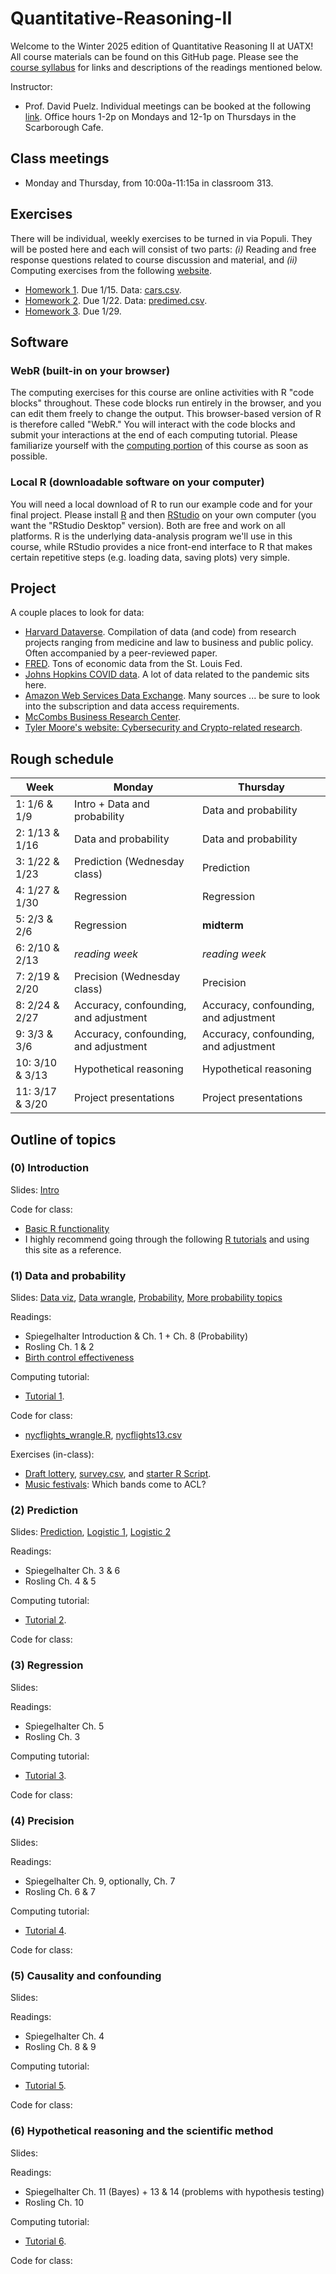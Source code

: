 # Quantitative-Reasoning-II

Welcome to the Winter 2025 edition of Quantitative Reasoning II at UATX!  All course materials can be found on this GitHub page.  Please see the [course syllabus](syllabus_QR2.pdf) for links and descriptions of the readings mentioned below.

Instructor:  
- Prof. David Puelz.  Individual meetings can be booked at the following [link](https://calendly.com/dpuelz).  Office hours 1-2p on Mondays and 12-1p on Thursdays in the Scarborough Cafe.


## Class meetings

- Monday and Thursday, from 10:00a-11:15a in classroom 313.

## Exercises

There will be individual, weekly exercises to be turned in via Populi.  They will be posted here and each will consist of two parts: *(i)* Reading and free response questions related to course discussion and material, and *(ii)* Computing exercises from the following [website](https://dtkaplan.github.io/QR2-computing/).

- [Homework 1](exercises/HW1.pdf). Due 1/15. Data: [cars.csv](data/cars.csv).
- [Homework 2](exercises/HW2.pdf). Due 1/22. Data: [predimed.csv](data/predimed.csv).
- [Homework 3](exercises/HW3.pdf). Due 1/29.

## Software

### WebR (built-in on your browser)

The computing exercises for this course are online activities with R "code blocks" throughout.  These code blocks run entirely in the browser, and you can edit them freely to change the output.  This browser-based version of R is therefore called "WebR."  You will interact with the code blocks and submit your interactions at the end of each computing tutorial.  Please familiarize yourself with the [computing portion](https://dtkaplan.github.io/QR2-computing/) of this course as soon as possible.

### Local R (downloadable software on your computer)

You will need a local download of R to run our example code and for your final project. Please install [R](https://cran.rstudio.com) and then [RStudio](https://posit.co/download/rstudio-desktop/) on your own computer (you want the "RStudio Desktop" version).  Both are free and work on all platforms.  R is the underlying data-analysis program we'll use in this course, while RStudio provides a nice front-end interface to R that makes certain repetitive steps (e.g. loading data, saving plots) very simple.

## Project

A couple places to look for data:
- [Harvard Dataverse](https://dataverse.harvard.edu).  Compilation of data (and code) from research projects ranging from medicine and law to business and public policy.  Often accompanied by a peer-reviewed paper.
- [FRED](https://fred.stlouisfed.org).  Tons of economic data from the St. Louis Fed.
- [Johns Hopkins COVID data](https://github.com/CSSEGISandData/COVID-19).  A lot of data related to the pandemic sits here.
- [Amazon Web Services Data Exchange](https://aws.amazon.com/marketplace/search/results?category=d5a43d97-558f-4be7-8543-cce265fe6d9d&FULFILLMENT_OPTION_TYPE=DATA_EXCHANGE&filters=FULFILLMENT_OPTION_TYPE).  Many sources ... be sure to look into the subscription and data access requirements.
- [McCombs Business Research Center](https://guides.lib.utexas.edu/BRC).
- [Tyler Moore's website: Cybersecurity and Crypto-related research](https://tylermoore.ens.utulsa.edu/pub.html).


## Rough schedule

|Week| Monday | Thursday |
|---|------| ------ |
|1: 1/6 & 1/9| Intro + Data and probability | Data and probability |
|2: 1/13 & 1/16| Data and probability | Data and probability |
|3: 1/22 & 1/23| Prediction (Wednesday class) | Prediction |
|4: 1/27 & 1/30| Regression | Regression |
|5: 2/3 & 2/6| Regression | **midterm** |
|6: 2/10 & 2/13| *reading week* | *reading week* |
|7: 2/19 & 2/20| Precision (Wednesday class) | Precision |
|8: 2/24 & 2/27| Accuracy, confounding, and adjustment | Accuracy, confounding, and adjustment |
|9: 3/3 & 3/6| Accuracy, confounding, and adjustment | Accuracy, confounding, and adjustment |
|10: 3/10 & 3/13| Hypothetical reasoning | Hypothetical reasoning |
|11: 3/17 & 3/20| Project presentations | Project presentations |


## Outline of topics  

### (0) Introduction

Slides: [Intro](slides/intro.pdf)

Code for class:
- [Basic R functionality](code/intro.R)
- I highly recommend going through the following [R tutorials](https://github.com/dpuelz/learnR) and using this site as a reference.

### (1) Data and probability

Slides: [Data viz](slides/datavis.pdf), [Data wrangle](slides/wrangling.pdf), [Probability](slides/probability.pdf), [More probability topics](slides/probability_topics.pdf)

Readings: 
- Spiegelhalter Introduction & Ch. 1 + Ch. 8 (Probability)
- Rosling Ch. 1 & 2
- [Birth control effectiveness](readings/AIQ_excerpt_contraceptive_effectiveness.pdf)

Computing tutorial:
- [Tutorial 1](https://dtkaplan.github.io/QR2-computing/tutorial-1.html).

Code for class: 
- [nycflights_wrangle.R](code/nycflights_wrangle.R), [nycflights13.csv](data/nycflights13.csv)

Exercises (in-class):
- [Draft lottery](code/draftlottery.md), [survey.csv](data/survey.csv), and [starter R Script](code/draft.R).
- [Music festivals](code/musicfestivals.md): Which bands come to ACL?

### (2) Prediction

Slides: [Prediction](slides/prediction.pdf), [Logistic 1](slides/logistic_1.pdf), [Logistic 2](slides/logistic_2.pdf)

Readings: 
- Spiegelhalter Ch. 3 & 6
- Rosling Ch. 4 & 5

Computing tutorial:
- [Tutorial 2](https://dtkaplan.github.io/QR2-computing/tutorial-2.html).

Code for class:

### (3) Regression

Slides:

Readings: 
- Spiegelhalter Ch. 5
- Rosling Ch. 3

Computing tutorial:
- [Tutorial 3](https://dtkaplan.github.io/QR2-computing/tutorial-3.html).

Code for class:


### (4) Precision

Slides:

Readings: 
- Spiegelhalter Ch. 9, optionally, Ch. 7
- Rosling Ch. 6 & 7

Computing tutorial:
- [Tutorial 4](https://dtkaplan.github.io/QR2-computing/tutorial-4.html).

Code for class:


### (5) Causality and confounding

Slides:

Readings:
- Spiegelhalter Ch. 4
- Rosling Ch. 8 & 9

Computing tutorial:
- [Tutorial 5](https://dtkaplan.github.io/QR2-computing/tutorial-5.html).

Code for class:


### (6) Hypothetical reasoning and the scientific method

Slides:

Readings:
- Spiegelhalter Ch. 11 (Bayes) + 13 & 14 (problems with hypothesis testing)
- Rosling Ch. 10

Computing tutorial:
- [Tutorial 6](https://dtkaplan.github.io/QR2-computing/tutorial-6.html).

Code for class:








